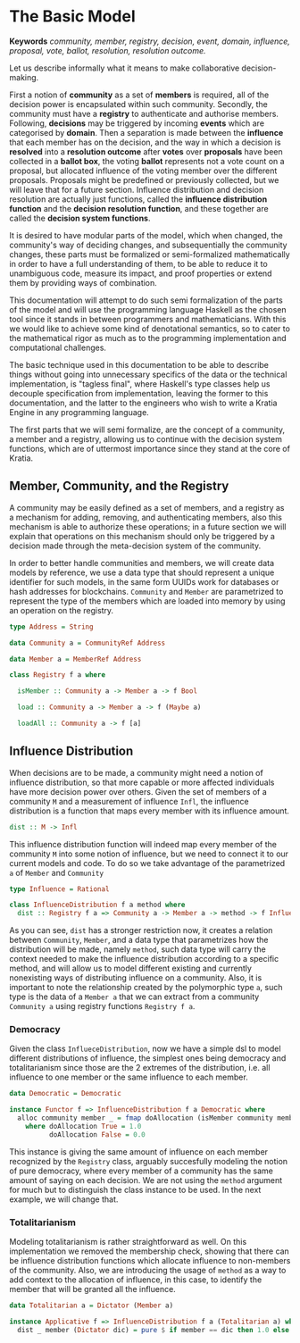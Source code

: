 
The Basic Model
===============

**Keywords** _community, member, registry, decision, event, domain, influence, proposal, vote, ballot, resolution, resolution outcome._

Let us describe informally what it means to make collaborative decision-making. 

First a notion of **community** as a set of **members** is required, all of the decision
power is encapsulated within such community. Secondly, the community must have a 
**registry** to authenticate and authorise members. Following, **decisions** may be triggered
by incoming **events** which are categorised by **domain**. Then a separation is made
between the **influence** that each member has on the decision, and the way in which a
decision is **resolved** into a **resolution outcome** after **votes** over **proposals** have
been collected in a **ballot box**, the voting **ballot** represents not a vote count on a
proposal, but allocated influence of the voting member over the different proposals. 
Proposals might be predefined or previously collected, but we will leave that for a 
future section. Influence distribution and decision resolution are actually just functions, 
called the **influence distribution function** and the **decision resolution function**, and
these together are called the **decision system functions**.

It is desired to have modular parts of the model, which when changed, the community's way of deciding changes, and subsequentially the community changes, these parts must be formalized or semi-formalized mathematically in order to have a full understanding of them, to be able to reduce it to unambiguous code, measure its impact, and proof properties or extend them by providing ways of combination.

This documentation will attempt to do such semi formalization of the parts of the model and will use the programming language Haskell as the chosen tool since it stands in between programmers and mathematicians. With this we would like to achieve some kind of denotational semantics, so to cater to the mathematical rigor as much as to the programming implementation and computational challenges.

The basic technique used in this documentation to be able to describe things without going into unnecessary specifics of the data or the technical implementation, is "tagless final", where Haskell's type classes help us decouple specification from implementation, leaving the former to this documentation, and the latter to the engineers who wish to write a Kratia Engine in any programming language.

The first parts that we will semi formalize, are the concept of a community, a member and a registry, allowing us to continue with the decision system functions, which are of uttermost importance since they stand at the core of Kratia.

## Member, Community, and the Registry

A community may be easily defined as a set of members, and a registry as a mechanism for adding, removing, and authenticating members, also this mechanism is able to authorize these operations; in a future section we will explain that operations on this mechanism should only be triggered by a decision made through the meta-decision system of the community.

In order to better handle communities and members, we will create data models by reference, we use a data type that should represent a unique identifier for such models, in the same form UUIDs work for databases or hash addresses for blockchains. `Community` and `Member` are parametrized to represent the type of the members which are loaded into memory by using an operation on the registry.

```haskell
type Address = String

data Community a = CommunityRef Address

data Member a = MemberRef Address

class Registry f a where

  isMember :: Community a -> Member a -> f Bool

  load :: Community a -> Member a -> f (Maybe a)

  loadAll :: Community a -> f [a]
```

## Influence Distribution

When decisions are to be made, a community might need a notion of influence distribution, so that more capable or more affected individuals have more decision power over others. Given the set of members of a community `M` and a measurement of influence `Infl`, the influence distribution is a function that maps every member with its influence amount. 

```haskell
dist :: M -> Infl
```

This influence distribution function will indeed map every member of the community `M` into some notion of influence, but we need to connect it to our current models and code. To do so we take advantage of the parametrized `a` of `Member` and `Community`

```haskell
type Influence = Rational

class InfluenceDistribution f a method where
  dist :: Registry f a => Community a -> Member a -> method -> f Influence
```

As you can see, `dist` has a stronger restriction now, it creates a relation between `Community`, `Member`, and a data type that parametrizes how the distribution will be made, namely `method`, such data type will carry the context needed to make the influence distribution according to a specific method, and will allow us to model different existing and currently nonexisting ways of distributing influence on a community. Also, it is important to note the relationship created by the polymorphic type `a`, such type is the data of a `Member a` that we can extract from a community `Community a` using registry functions `Registry f a`.

### Democracy

Given the class `InflueceDistribution`, now we have a simple dsl to model different distributions of influence, the simplest ones being democracy and totalitarianism since those are the 2 extremes of the distribution, i.e. all influence to one member or the same influence to each member. 

```haskell
data Democratic = Democratic

instance Functor f => InfluenceDistribution f a Democratic where
  alloc community member _ = fmap doAllocation (isMember community member)
    where doAllocation True = 1.0
          doAllocation False = 0.0
```

This instance is giving the same amount of influence on each member recognized by the `Registry` class, arguably succesfully modeling the notion of pure democracy, where every member of a community has the same amount of saying on each decision. We are not using the `method` argument for much but to distinguish the class instance to be used. In the next example, we will change that.

### Totalitarianism
Modeling totalitarianism is rather straightforward as well. On this implementation we removed the membership check, showing that there can be influence distribution functions which allocate influence to non-members of the community. Also, we are introducing the usage of `method` as a way to add context to the allocation of influence, in this case, to identify the member that will be granted all the influence.

```haskell
data Totalitarian a = Dictator (Member a)

instance Applicative f => InfluenceDistribution f a (Totalitarian a) where
  dist _ member (Dictator dic) = pure $ if member == dic then 1.0 else 0.0
```
